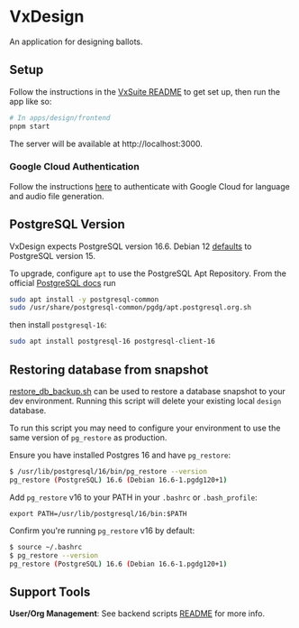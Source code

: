 # VxDesign

An application for designing ballots.

## Setup

Follow the instructions in the [VxSuite README](../../README.md) to get set up,
then run the app like so:

```sh
# In apps/design/frontend
pnpm start
```

The server will be available at http://localhost:3000.

### Google Cloud Authentication

Follow the instructions
[here](../../../libs/backend/src/language_and_audio/README.md#google-cloud-authentication)
to authenticate with Google Cloud for language and audio file generation.

## PostgreSQL Version

VxDesign expects PostgreSQL version 16.6. Debian 12
[defaults](https://packages.debian.org/bookworm/postgresql) to PostgreSQL
version 15.

To upgrade, configure `apt` to use the PostgreSQL Apt Repository. From the
official [PostgreSQL docs](https://www.postgresql.org/download/linux/debian/)
run

```bash
sudo apt install -y postgresql-common
sudo /usr/share/postgresql-common/pgdg/apt.postgresql.org.sh
```

then install `postgresql-16`:

```bash
sudo apt install postgresql-16 postgresql-client-16
```

## Restoring database from snapshot

[restore_db_backup.sh](../backend/scripts/restore_db_backup.sh) can be used to
restore a database snapshot to your dev environment. Running this script will
delete your existing local `design` database.

To run this script you may need to configure your environment to use the same
version of `pg_restore` as production.

Ensure you have installed Postgres 16 and have `pg_restore`:

```bash
$ /usr/lib/postgresql/16/bin/pg_restore --version
pg_restore (PostgreSQL) 16.6 (Debian 16.6-1.pgdg120+1)
```

Add `pg_restore` v16 to your PATH in your `.bashrc` or `.bash_profile`:

```
export PATH=/usr/lib/postgresql/16/bin:$PATH
```

Confirm you're running `pg_restore` v16 by default:

```bash
$ source ~/.bashrc
$ pg_restore --version
pg_restore (PostgreSQL) 16.6 (Debian 16.6-1.pgdg120+1)
```

## Support Tools

**User/Org Management**: See backend scripts [README](../../README.md) for more
info.
